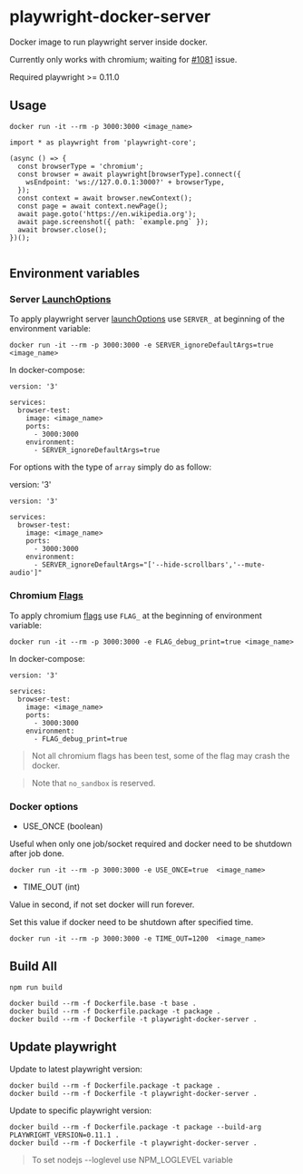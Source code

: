 # playwright-docker-server

Docker image to run playwright server inside docker.

Currently only works with chromium; waiting for [#1081](https://github.com/microsoft/playwright/issues/1081) issue.

Required playwright >= 0.11.0

## Usage

```
docker run -it --rm -p 3000:3000 <image_name>
```

```
import * as playwright from 'playwright-core';

(async () => {
  const browserType = 'chromium';
  const browser = await playwright[browserType].connect({
    wsEndpoint: 'ws://127.0.0.1:3000?' + browserType,
  });
  const context = await browser.newContext();
  const page = await context.newPage();
  await page.goto('https://en.wikipedia.org');
  await page.screenshot({ path: `example.png` });
  await browser.close();
})();


```

## Environment variables

### Server [LaunchOptions](https://github.com/microsoft/playwright/blob/master/docs/api.md#browsertypelaunchserveroptions)

To apply playwright server [launchOptions](https://github.com/microsoft/playwright/blob/master/docs/api.md#browsertypelaunchserveroptions) use `SERVER_` at beginning of the environment variable:

```
docker run -it --rm -p 3000:3000 -e SERVER_ignoreDefaultArgs=true <image_name>
```

In docker-compose:

```
version: '3'

services:
  browser-test:
    image: <image_name>
    ports:
      - 3000:3000
    environment:
      - SERVER_ignoreDefaultArgs=true
```

For options with the type of `array` simply do as follow:

version: '3'

```
version: '3'

services:
  browser-test:
    image: <image_name>
    ports:
      - 3000:3000
    environment:
      - SERVER_ignoreDefaultArgs="['--hide-scrollbars','--mute-audio']"

```

### Chromium [Flags](https://peter.sh/experiments/chromium-command-line-switches/)

To apply chromium [flags](https://peter.sh/experiments/chromium-command-line-switches/) use `FLAG_` at the beginning of environment variable:

```
docker run -it --rm -p 3000:3000 -e FLAG_debug_print=true <image_name>
```

In docker-compose:

```
version: '3'

services:
  browser-test:
    image: <image_name>
    ports:
      - 3000:3000
    environment:
      - FLAG_debug_print=true
```

> Not all chromium flags has been test, some of the flag may crash the docker.

> Note that `no_sandbox` is reserved.

### Docker options

- USE_ONCE (boolean)

Useful when only one job/socket required and docker need to be shutdown after job done.

```
docker run -it --rm -p 3000:3000 -e USE_ONCE=true  <image_name>
```

- TIME_OUT (int)

Value in second, if not set docker will run forever.

Set this value if docker need to be shutdown after specified time.

```
docker run -it --rm -p 3000:3000 -e TIME_OUT=1200  <image_name>
```

## Build All

```
npm run build

docker build --rm -f Dockerfile.base -t base .
docker build --rm -f Dockerfile.package -t package .
docker build --rm -f Dockerfile -t playwright-docker-server .
```

## Update playwright

Update to latest playwright version:

```
docker build --rm -f Dockerfile.package -t package .
docker build --rm -f Dockerfile -t playwright-docker-server .
```

Update to specific playwright version:

```
docker build --rm -f Dockerfile.package -t package --build-arg  PLAYWRIGHT_VERSION=0.11.1 .
docker build --rm -f Dockerfile -t playwright-docker-server .
```

> To set nodejs --loglevel use NPM_LOGLEVEL variable
